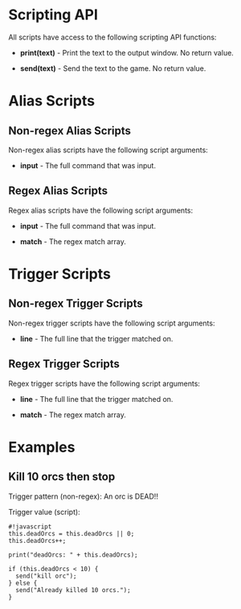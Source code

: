 # Scripting API #

All scripts have access to the following scripting API functions:

+ **print(text)** - Print the text to the output window. No return value.

+ **send(text)** - Send the text to the game. No return value.


# Alias Scripts #

## Non-regex Alias Scripts ##
Non-regex alias scripts have the following script arguments:

+ **input** - The full command that was input.

## Regex Alias Scripts ##
Regex alias scripts have the following script arguments:

+ **input** - The full command that was input.

+ **match** - The regex match array.


# Trigger Scripts #

## Non-regex Trigger Scripts ##
Non-regex trigger scripts have the following script arguments:

+ **line** - The full line that the trigger matched on.

## Regex Trigger Scripts ##
Regex trigger scripts have the following script arguments:

+ **line** - The full line that the trigger matched on.

+ **match** - The regex match array.

# Examples #

## Kill 10 orcs then stop
Trigger pattern (non-regex): An orc is DEAD!!

Trigger value (script):
```
#!javascript
this.deadOrcs = this.deadOrcs || 0;
this.deadOrcs++;

print("deadOrcs: " + this.deadOrcs);

if (this.deadOrcs < 10) {
  send("kill orc");
} else {
  send("Already killed 10 orcs.");
}
```